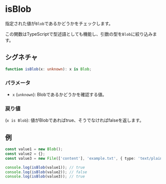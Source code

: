 # isBlob

指定された値が`Blob`であるかどうかをチェックします。

この関数はTypeScriptで型述語としても機能し、引数の型を`Blob`に絞り込みます。

## シグネチャ

```typescript
function isBlob(x: unknown): x is Blob;
```

### パラメータ

- `x` (`unknown`): Blobであるかどうかを確認する値。

### 戻り値

(`x is Blob`): 値がBlobであればtrue、そうでなければfalseを返します。

## 例

```typescript
const value1 = new Blob();
const value2 = {};
const value3 = new File(['content'], 'example.txt', { type: 'text/plain' });

console.log(isBlob(value1)); // true
console.log(isBlob(value2)); // false
console.log(isBlob(value3)); // true
```
